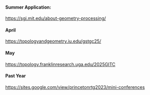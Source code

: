 
#### Summer Application:

https://sgi.mit.edu/about-geometry-processing/

#### April

https://topologyandgeometry.iu.edu/gstgc25/

#### May

https://topology.franklinresearch.uga.edu/2025GITC


#### Past Year


https://sites.google.com/view/princetonrtg2023/mini-conferences



